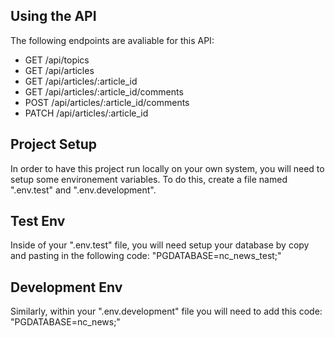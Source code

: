 ## Using the API
The following endpoints are avaliable for this API:
- GET /api/topics
- GET /api/articles
- GET /api/articles/:article_id
- GET /api/articles/:article_id/comments
- POST /api/articles/:article_id/comments
- PATCH /api/articles/:article_id

## Project Setup
In order to have this project run locally on your own system, you will need to setup some environement variables.
To do this, create a file named ".env.test" and ".env.development".

## Test Env
Inside of your ".env.test" file, you will need setup your database by copy and pasting in the following code: 
"PGDATABASE=nc_news_test;"

## Development Env
Similarly, within your ".env.development" file you will need to add this code: "PGDATABASE=nc_news;"


